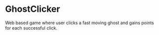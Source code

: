 # GhostClicker
Web based game where user clicks a fast moving ghost and gains points for each successful click.
